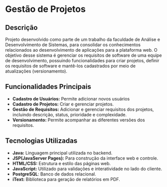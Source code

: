 # Gestão de Projetos

## Descrição
Projeto desenvolvido como parte de um trabalho da faculdade de Análise e Desenvolvimento de Sistemas, para consolidar os conhecimentos relacionados ao desenvolvimento de 
aplicações para a plataforma web. O objetivo desse sistema é gerenciar os requisitos de software de uma equipe de desenvolvimento, possuindo funcionalidades para criar
projetos, definir os requisitos de software e mantê-los cadastrados por meio de atualizações (versionamento).

## Funcionalidades Principais
- **Cadastro de Usuários:** Permite adicionar novos usuários
- **Cadastro de Projetos:** Criar e gerenciar projetos.
- **Gestão de Requisitos:** Adicionar e gerenciar requisitos dos projetos, incluindo descrição, status, prioridade e complexidade.
- **Versionamento:** Permite acompanhar as diferentes versões dos requisitos.

## Tecnologias Utilizadas
- **Java:** Linguagem principal utilizada no backend.
- **JSP(JavaServer Pages):** Para construção da interface web e controle.
- **HTML/CSS:** Estrutura e estilo das páginas web.
- **JavaScript:** Utilizado para validações e interatividade no lado do cliente.
- **PostgreSQL**: Banco de dados relacional.
- **iText:** Biblioteca para geração de relatórios em PDF.
